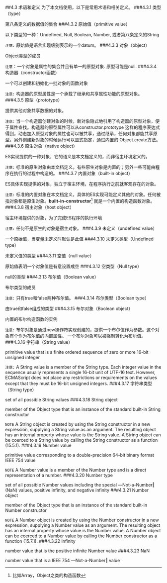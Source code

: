 ##4.3 术语和定义
为了本文档使用，以下是常用术语和相关定义。
###4.3.1
类型（type）

第八条定义的数据值的集合
###4.3.2
原始值（primitive value）

以下类型的一种：Undefined, Null, Boolean, Number, 或者第八条定义的String

`注意:` 原始值是语言实现级别表示的一个datum。
###4.3.3
对象（object）

Object类型的成员

`注意`：一个对象是属性的集合并且有单一的原型对象. 原型可能是null.
###4.3.4
构造器（constructor函数）

一个可以创建和初始化一批对象的函数对象

`注意:` 构造器的原型属性是一个承载了继承和共享属性功能的原型对象。
###4.3.5
原型（prototype）

提供其他对象共享数据的对象。

`注意:` 当一个构造器创建对象的时候，新对象隐式地引用了构造器的原型对象，便于属性查找。构造器的原型属性可以从constructor.prototype
这样的程序表达式得到，动态加入原型对象的属性也可以被共享，通过继承，任何对象都能共享原型。另外创建新对象的时候远行可以显式指定，通过内置的
Object.create方法。
###4.3.6
原生对象（native object）

ES实现提供的一种对象，它的语义是本文档定义的，而非宿主环境定义的。

`注意:` 标准的原生对象由本文档定义。有些原生对象是内置的；另外一些可能由程序在执行的过程中构造的。
###4.3.7
内置对象（built-in object）

ES具体实现提供的对象，独立于宿主环境，在程序执行之前就客观存在的对象。

`注意:` 标准的内置对象在本文档定义，具体的ES实现可能定义其他的对象。任何被指对象都是原生对象。**built-in-constructor**[^built-in-constructor]
就是一个内置的构造函数对象。
###4.3.8
宿主对象（host object）

宿主环境提供的对象，为了完成ES程序的执行环境

`注意:` 任何不是原生的对象是宿主对象。
###4.3.9
未定义（undefined value）

一个原始值，当变量未定义时默认是此值
###4.3.10
未定义类型（Undefined type）

未定义值的类型
###4.3.11
空值（null value）

原始值表明一个对象值是有意设置成空
###4.3.12
空类型（Null type）

null的类型
###4.3.13
布尔值（Boolean value）

布尔类型的成员

`注意:` 只有true和false两种布尔值。
###4.3.14
布尔类型（Boolean type）

由true和false组成的类型
###4.3.15
布尔对象（Boolean object）

内置的布尔构造函数的实例

`注意:` 布尔对象是通过new操作符实现创建的，提供一个布尔值作为参数。这个对象有个作为布尔值的内部属性。
一个布尔对象可以被强制转化为布尔值。
###4.3.16
字符串（String value）

primitive value that is a finite ordered sequence of zero or more 16-bit unsigned integer

`注意:` A String value is a member of the String type. Each integer value in the sequence usually represents a single 16-bit unit of UTF-16 text. However, ECMAScript does not place any restrictions or requirements on the values except that they must be 16-bit unsigned integers.
###4.3.17
字符串类型（String type）

set of all possible String values
###4.3.18
String object

member of the Object type that is an instance of the standard built-in String constructor

`NOTE` A String object is created by using the String constructor in a new expression, supplying a String value as an argument. The resulting object has an internal property whose value is the String value. A String object can be coerced to a String value by calling the String constructor as a function (15.5.1).
###4.3.19
Number value

primitive value corresponding to a double-precision 64-bit binary format IEEE 754 value

`NOTE` A Number value is a member of the Number type and is a direct representation of a number.
###4.3.20
Number type

set of all possible Number values including the special ―Not-a-Number‖ (NaN) values, positive infinity, and negative infinity
###4.3.21
Number object

member of the Object type that is an instance of the standard built-in Number constructor

`NOTE` A Number object is created by using the Number constructor in a new expression, supplying a Number value as an argument. The resulting object has an internal property whose value is the Number value. A Number object can be coerced to a Number value by calling the Number constructor as a function (15.7.1).
###4.3.22
Infinity

number value that is the positive infinite Number value
###4.3.23
NaN

number value that is a IEEE 754 ―Not-a-Number‖ value

[^built-in-constructor]: 比如Array，Object之类的构造函数